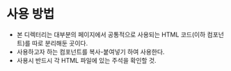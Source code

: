 # 사용 방법

- 본 디렉터리는 대부분의 페이지에서 공통적으로 사용되는 HTML 코드(이하 컴포넌트)를 따로 분리해둔 곳이다.
- 사용하고자 하는 컴포넌트를 복사-붙여넣기 하여 사용한다.
- 사용시 반드시 각 HTML 파일에 있는 주석을 확인할 것.
